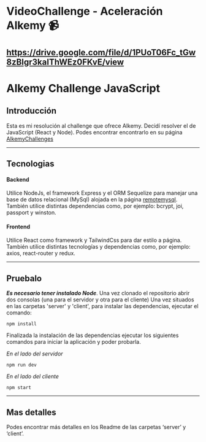 # VideoChallenge - Aceleración Alkemy :video_camera:
https://drive.google.com/file/d/1PUoT06Fc_tGw8zBIgr3kaIThWEz0FKvE/view
---

# Alkemy Challenge JavaScript

## Introducción
Esta es mi resolución al challenge que ofrece Alkemy. Decidí resolver el de JavaScript (React y Node). Podes encontrar encontrarlo en su página [AlkemyChallenges](https://www.alkemy.org/challenges)

---
## Tecnologias
#### Backend
Utilice NodeJs, el framework Express y el ORM Sequelize para manejar una base de datos relacional (MySql) alojada en la página [remotemysql](https://remotemysql.com/). También utilice distintas dependencias como, por ejemplo: bcrypt, joi, passport y winston.

#### Frontend
Utilice React como framework y TailwindCss para dar estilo a página. También utilice distintas tecnologías y dependencias como, por ejemplo: axios, react-router y redux.

---

## Pruebalo
***Es necesario tener instalado Node***.
Una vez clonado el repositorio abrir dos consolas (una para el servidor y otra para el cliente)
Una vez situados en las carpetas 'server' y 'client', para instalar las dependencias, ejecutar el comando:
```
npm install
```
Finalizada la instalación de las dependencias ejecutar los siguientes comandos para iniciar la aplicación y poder probarla.


*En el lado del servidor*
```
npm run dev
```
*En el lado del cliente*
```
npm start
```
---
## Mas detalles
Podes encontrar más detalles en los Readme de las carpetas ‘server’ y ‘client’.
